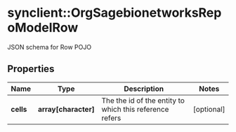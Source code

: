 # synclient::OrgSagebionetworksRepoModelRow

JSON schema for Row POJO

## Properties
Name | Type | Description | Notes
------------ | ------------- | ------------- | -------------
**cells** | **array[character]** | The the id of the entity to which this reference refers | [optional] 


